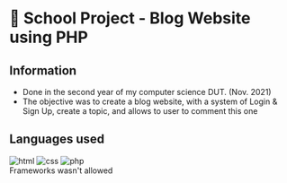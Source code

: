 # 📓 School Project - Blog Website using PHP
## Information
- Done in the second year of my computer science DUT. (Nov. 2021)
- The objective was to create a blog website, with a system of Login & Sign Up, create a topic, and allows to user to comment this one
## Languages used
![html](https://img.shields.io/badge/HTML5-E34F26?style=for-the-badge&logo=html5&logoColor=white)
![css](https://img.shields.io/badge/CSS3-1572B6?style=for-the-badge&logo=css3&logoColor=white)
![php](https://img.shields.io/badge/PHP-777BB4?style=for-the-badge&logo=php&logoColor=white)<br>
Frameworks wasn't allowed
